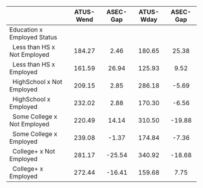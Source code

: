 
|                      |    ATUS-Wend |     ASEC-Gap |    ATUS-Wday |     ASEC-Gap |
| -------------------- | :----------: | :----------: | :----------: | :----------: |
| Education x Employed Status |              |              |              |              |
| &nbsp;&nbsp;Less than HS x Not Employed |       184.27 |         2.46 |       180.65 |        25.38 |
| &nbsp;&nbsp;Less than HS x Employed |       161.59 |        26.94 |       125.93 |         9.52 |
| &nbsp;&nbsp;HighSchool x Not Employed |       209.15 |         2.85 |       286.18 |        -5.69 |
| &nbsp;&nbsp;HighSchool x Employed |       232.02 |         2.88 |       170.30 |        -6.56 |
| &nbsp;&nbsp;Some College x Not Employed |       220.49 |        14.14 |       310.50 |       -19.88 |
| &nbsp;&nbsp;Some College x Employed |       239.08 |        -1.37 |       174.84 |        -7.36 |
| &nbsp;&nbsp;College+ x Not Employed |       281.17 |       -25.54 |       340.92 |       -18.68 |
| &nbsp;&nbsp;College+ x Employed |       272.44 |       -16.41 |       159.68 |         7.75 |

